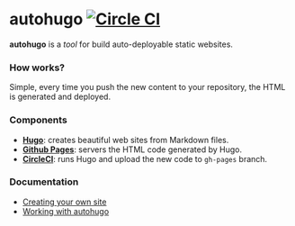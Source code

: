 # autohugo  [![Circle CI](https://circleci.com/gh/mcuadros/autohugo.svg?style=svg)](https://circleci.com/gh/mcuadros/autohugo)

**autohugo** is a *tool* for build auto-deployable static websites.

### How works?
Simple, every time you push the new content to your repository, the HTML is generated and deployed.

### Components
- **[Hugo](https://gohugo.io/)**: creates beautiful web sites from Markdown files.
- **[Github Pages](https://pages.github.com/)**: servers the HTML code generated by Hugo.
- **[CircleCI](https://circleci.com/)**: runs Hugo and upload the new code to `gh-pages` branch.

### Documentation
- [Creating your own site](http://mcuadros.github.io/autohugo/documentation/creating-your-own-site)
- [Working with autohugo](http://mcuadros.github.io/autohugo/documentation/working-with-autohugo)
